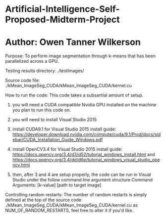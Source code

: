 # Artificial-Intelligence-Self-Proposed-Midterm-Project
# Author: Owen Tanner Wilkerson

Purpose:
To perform image segmentation through k-means that has been parallelized across a GPU.

Testing results directory:
./testImages/

Source code file:
./kMean_ImageSeg_CUDA/kMean_ImageSeg_CUDA/kernel.cu

How to run the code:
This code takes a subsantial amount of setup.
1) you will need a CUDA compatible Nvidia GPU installed on the machine you plan to run this code on.
2) you will need to install Visual Studio 2015
3) install CUDA9.1 for Visual Studio 2015
	install guide: https://developer.download.nvidia.com/compute/cuda/9.1/Prod/docs/sidebar/CUDA_Installation_Guide_Windows.pdf

4) install OpenCV3.4 for Visual Studio 2015
	install guide: https://docs.opencv.org/3.4/d3/d52/tutorial_windows_install.html and https://docs.opencv.org/3.4/dd/d6e/tutorial_windows_visual_studio_opencv.html

5) then, after 3 and 4 are setup properly, the code can be run in Visual Studio under the follow command line argument structure Command Arguments: [k-value] [path to target image]


Controlling random restarts:
The number of random restarts is simply defined at the top of the source code ./kMean_ImageSeg_CUDA/kMean_ImageSeg_CUDA/kernel.cu as NUM_OF_RANDOM_RESTARTS, feel free to alter it if you'd like.